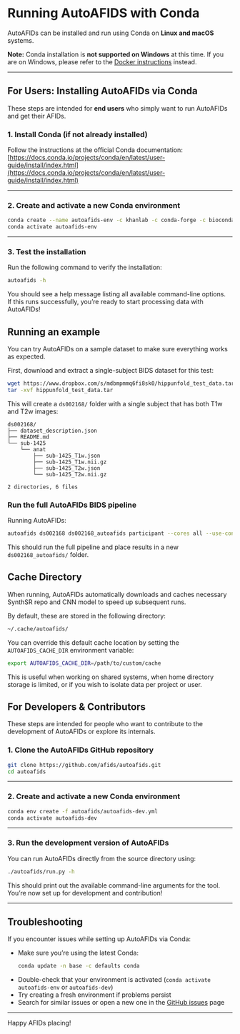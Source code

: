 # Running AutoAFIDS with Conda

AutoAFIDs can be installed and run using Conda on **Linux and macOS** systems.

**Note:** Conda installation is **not supported on Windows** at this time. If you are on Windows, please refer to the [Docker instructions](docker.md) instead.

---

## For Users: Installing AutoAFIDs via Conda

These steps are intended for **end users** who simply want to run AutoAFIDs and get their AFIDs.

### 1. Install Conda (if not already installed)

Follow the instructions at the official Conda documentation:
[https://docs.conda.io/projects/conda/en/latest/user-guide/install/index.html](https://docs.conda.io/projects/conda/en/latest/user-guide/install/index.html)

---

### 2. Create and activate a new Conda environment

```bash
conda create --name autoafids-env -c khanlab -c conda-forge -c bioconda autoafids
conda activate autoafids-env
```

---

### 3. Test the installation

Run the following command to verify the installation:

```bash
autoafids -h
```

You should see a help message listing all available command-line options.  
If this runs successfully, you’re ready to start processing data with AutoAFIDs!

## Running an example

You can try AutoAFIDs on a sample dataset to make sure everything works as expected.

First, download and extract a single-subject BIDS dataset for this test:

```bash
wget https://www.dropbox.com/s/mdbmpmmq6fi8sk0/hippunfold_test_data.tar 
tar -xvf hippunfold_test_data.tar
```

This will create a `ds002168/` folder with a single subject that has both T1w and T2w images:

```
ds002168/
├── dataset_description.json
├── README.md
└── sub-1425
    └── anat
        ├── sub-1425_T1w.json
        ├── sub-1425_T1w.nii.gz
        ├── sub-1425_T2w.json
        └── sub-1425_T2w.nii.gz

2 directories, 6 files
```

### Run the full AutoAFIDs BIDS pipeline

Running AutoAFIDs:

```bash
autoafids ds002168 ds002168_autoafids participant --cores all --use-conda
```

This should run the full pipeline and place results in a new `ds002168_autoafids/` folder.


## Cache Directory

When running, AutoAFIDs automatically downloads and caches necessary SynthSR repo and CNN model to speed up subsequent runs.

By default, these are stored in the following directory:

```bash
~/.cache/autoafids/
```

You can override this default cache location by setting the `AUTOAFIDS_CACHE_DIR` environment variable:

```bash
export AUTOAFIDS_CACHE_DIR=/path/to/custom/cache
```

This is useful when working on shared systems, when home directory storage is limited, or if you wish to isolate data per project or user.

## For Developers & Contributors

These steps are intended for people who want to contribute to the development of AutoAFIDs or explore its internals.

### 1. Clone the AutoAFIDs GitHub repository

```bash
git clone https://github.com/afids/autoafids.git
cd autoafids
```

---

### 2. Create and activate a new Conda environment

```bash
conda env create -f autoafids/autoafids-dev.yml
conda activate autoafids-dev
```

---

### 3. Run the development version of AutoAFIDs

You can run AutoAFIDs directly from the source directory using:

```bash
./autoafids/run.py -h
```

This should print out the available command-line arguments for the tool.  
You’re now set up for development and contribution!

---

## Troubleshooting

If you encounter issues while setting up AutoAFIDs via Conda:

- Make sure you’re using the latest Conda:
  ```bash
  conda update -n base -c defaults conda
  ```
- Double-check that your environment is activated (`conda activate autoafids-env` or `autoafids-dev`)
- Try creating a fresh environment if problems persist
- Search for similar issues or open a new one in the [GitHub issues](https://github.com/afids/autoafids/issues) page

---

Happy AFIDs placing!
